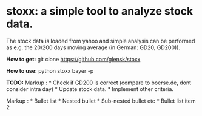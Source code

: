 # stoxx: a simple tool to analyze stock data. 

The stock data is loaded from yahoo and simple analysis can be performed as e.g. the 20/200 days moving average (in German: GD20, GD200)).

__How to get:__
git clone https://github.com/glensk/stoxx

__How to use:__
python stoxx bayer -p

__TODO:__
Markup : * Check if GD200 is correct (compare to boerse.de, dont consider intra day)
         * Update stock data.
         * Implement other criteria.

 Markup : * Bullet list
              * Nested bullet
                  * Sub-nested bullet etc
          * Bullet list item 2
